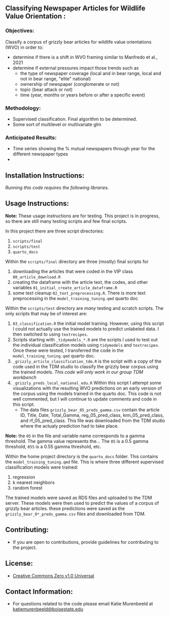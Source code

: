 ## Classifying Newspaper Articles for Wildlife Value Orientation :
### Objectives:
Classify a corpus of grizzly bear articles for wildlife value orientations (WVO) in order to:

- determine if there is a shift in WVO framing similar to Manfredo et al., 2021
- determine if external pressures impact those trends such as
  - the type of newspaper coverage (local and in bear range, local and not in bear range, "elite" national)
  - ownership of newspaper (conglomerate or not)
  - topic (bear attack or not)
  - time (year, months or years before or after a specific event)

### Methodology:
- Supervised classification. Final algorithm to be determined. 
- Some sort of multilevel or multivariate glm

### Anticipated Results:
- Time series showing the % mutual newspapers through year for the different newspaper types
- 

## Installation Instructions:
*Running this code requires the following libraries.*

## Usage Instructions:
**Note:** These usage instructions are for testing. This project is in progress, so there are still many testing scripts and few final scripts.

In this project there are three script directories:

  1. `scripts/final`
  2. `scripts/test`
  3. `quarto_docs`
  
Within the `scripts/final` directory are three (mostly) final scripts for 

 1. downloading the articles that were coded in the VIP class `00_article_download.R`
 2. creating the dataframe with the article text, the codes, and other variables `01_initial_create_article_dataframe.R`
 3. some text cleanup `02_text_preprocessing.R`. There is more text preprocessing in the `model_training_tuning.qmd` quarto doc

Within the `scripts/test` directory are *many* testing and scratch scripts. The only scripts that may be of interest are:

  1. `03_classification.R` the initial model training. However, using this script I could not actually use the trained models to predict unlabeled data. I then switched to using `textrecipes`.
  2. Scripts starting with `_tidymodels_*.R` are the scripts I used to test out the individual classification models using `tidymodels` and `textrecipes`. Once these were tested, I transferred the code in the `model_training_tuning.qmd` quarto doc.
  3. `_grizzly_article_classification_tdm.R` is the script with a copy of the code used in the TDM studio to classify the grizzly bear corpus using the trained models. *This code will only work in our group TDM workbench*
  4. `_grizzly_preds_local_national_edu.R` Within this script I attempt some visualizations with the resulting WVO predictions on an early version of the corpus using the models trained in the quarto doc. This code is not well commented, but I will continue to update comments and code in this script. 
     - The data files `grizzly_bear_05_preds_gamma.csv` contain the article ID, Title, Date, Total_Gamma, reg_05_pred_class, knn_05_pred_class, and rf_05_pred_class. This file was downloaded from the TDM studio where the actualy prediction had to take place. 

**Note:** the `05` in the file and variable name corresponds to a gamma threshold. The gamma value represents the... The `05` is a 0.5 gamma threshold, `055` is a 0.55 gamma threshold, etc.


Within the home project directory is the `quarto_docs` folder. This contains the `model_training_tuning.qmd` file. This is where three different supervised classification models were trained:

1. regression
2. k nearest neighbors
3. random forest

The trained models were saved as RDS files and uploaded to the TDM server. These models were then used to predict the values of a corpus of grizzly bear articles.
these predictions were saved as the `grizzly_bear_0*_preds_gamma.csv` files and downloaded from TDM. 



## Contributing:
- If you are open to contributions, provide guidelines for contributing to the project.

## License:
- [Creative Commons Zero v1.0 Universal](https://creativecommons.org/publicdomain/zero/1.0/deed.en)

## Contact Information:
- For questions related to the code please email Katie Murenbeeld at 
[katiemurenbeeld@boisestate.edu](mailto:katiemurenbeeld@boisestate.edu)



